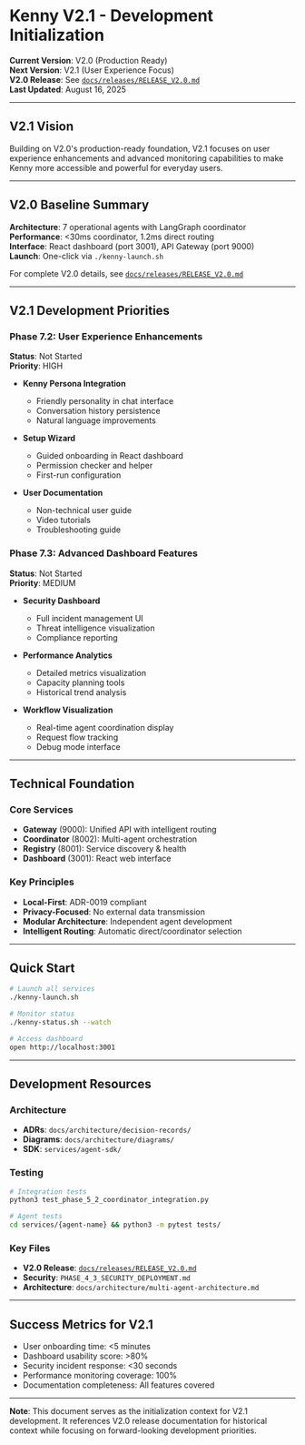 # Kenny V2.1 - Development Initialization

**Current Version**: V2.0 (Production Ready)  
**Next Version**: V2.1 (User Experience Focus)  
**V2.0 Release**: See [`docs/releases/RELEASE_V2.0.md`](docs/releases/RELEASE_V2.0.md)  
**Last Updated**: August 16, 2025

---

## V2.1 Vision

Building on V2.0's production-ready foundation, V2.1 focuses on user experience enhancements and advanced monitoring capabilities to make Kenny more accessible and powerful for everyday users.

---

## V2.0 Baseline Summary

**Architecture**: 7 operational agents with LangGraph coordinator  
**Performance**: <30ms coordinator, 1.2ms direct routing  
**Interface**: React dashboard (port 3001), API Gateway (port 9000)  
**Launch**: One-click via `./kenny-launch.sh`  

For complete V2.0 details, see [`docs/releases/RELEASE_V2.0.md`](docs/releases/RELEASE_V2.0.md)

---

## V2.1 Development Priorities

### Phase 7.2: User Experience Enhancements
**Status**: Not Started  
**Priority**: HIGH

- **Kenny Persona Integration**
  - Friendly personality in chat interface
  - Conversation history persistence
  - Natural language improvements
  
- **Setup Wizard**
  - Guided onboarding in React dashboard
  - Permission checker and helper
  - First-run configuration
  
- **User Documentation**
  - Non-technical user guide
  - Video tutorials
  - Troubleshooting guide

### Phase 7.3: Advanced Dashboard Features  
**Status**: Not Started  
**Priority**: MEDIUM

- **Security Dashboard**
  - Full incident management UI
  - Threat intelligence visualization
  - Compliance reporting
  
- **Performance Analytics**
  - Detailed metrics visualization
  - Capacity planning tools
  - Historical trend analysis
  
- **Workflow Visualization**
  - Real-time agent coordination display
  - Request flow tracking
  - Debug mode interface

---

## Technical Foundation

### Core Services
- **Gateway** (9000): Unified API with intelligent routing
- **Coordinator** (8002): Multi-agent orchestration
- **Registry** (8001): Service discovery & health
- **Dashboard** (3001): React web interface

### Key Principles
- **Local-First**: ADR-0019 compliant
- **Privacy-Focused**: No external data transmission
- **Modular Architecture**: Independent agent development
- **Intelligent Routing**: Automatic direct/coordinator selection

---

## Quick Start

```bash
# Launch all services
./kenny-launch.sh

# Monitor status
./kenny-status.sh --watch

# Access dashboard
open http://localhost:3001
```

---

## Development Resources

### Architecture
- **ADRs**: `docs/architecture/decision-records/`
- **Diagrams**: `docs/architecture/diagrams/`
- **SDK**: `services/agent-sdk/`

### Testing
```bash
# Integration tests
python3 test_phase_5_2_coordinator_integration.py

# Agent tests
cd services/{agent-name} && python3 -m pytest tests/
```

### Key Files
- **V2.0 Release**: [`docs/releases/RELEASE_V2.0.md`](docs/releases/RELEASE_V2.0.md)
- **Security**: `PHASE_4_3_SECURITY_DEPLOYMENT.md`
- **Architecture**: `docs/architecture/multi-agent-architecture.md`

---

## Success Metrics for V2.1

- User onboarding time: <5 minutes
- Dashboard usability score: >80%
- Security incident response: <30 seconds
- Performance monitoring coverage: 100%
- Documentation completeness: All features covered

---

**Note**: This document serves as the initialization context for V2.1 development. It references V2.0 release documentation for historical context while focusing on forward-looking development priorities.